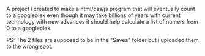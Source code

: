 
A project i created to make a html/css/js program that will eventually count to a googleplex even though it may take billions of years with current technology with new advances it should help calculate a list of numers from 0 to a googleplex.

PS: The 2 files are supposed to be in the "Saves" folder but i uploaded them to the wrong spot.
